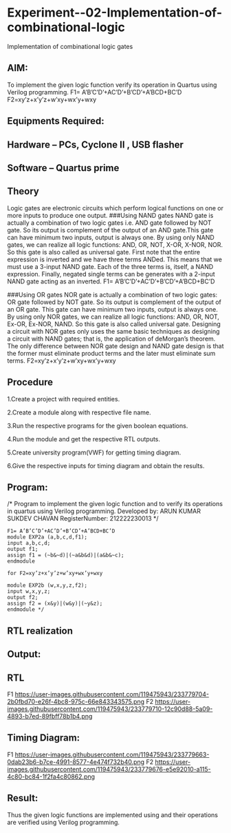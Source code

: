 # Experiment--02-Implementation-of-combinational-logic
Implementation of combinational logic gates
 
## AIM:
To implement the given logic function verify its operation in Quartus using Verilog programming.
 F1= A’B’C’D’+AC’D’+B’CD’+A’BCD+BC’D
F2=xy’z+x’y’z+w’xy+wx’y+wxy
 
 
 
## Equipments Required:
## Hardware – PCs, Cyclone II , USB flasher
## Software – Quartus prime


## Theory
 Logic gates are electronic circuits which perform logical functions on one or more inputs to produce one output. ###Using NAND gates NAND gate is actually a combination of two logic gates i.e. AND gate followed by NOT gate. So its output is complement of the output of an AND gate.This gate can have minimum two inputs, output is always one. By using only NAND gates, we can realize all logic functions: AND, OR, NOT, X-OR, X-NOR, NOR. So this gate is also called as universal gate. First note that the entire expression is inverted and we have three terms ANDed. This means that we must use a 3-input NAND gate. Each of the three terms is, itself, a NAND expression. Finally, negated single terms can be generates with a 2-input NAND gate acting as an inverted. F1= A’B’C’D’+AC’D’+B’CD’+A’BCD+BC’D

###Using OR gates NOR gate is actually a combination of two logic gates: OR gate followed by NOT gate. So its output is complement of the output of an OR gate. This gate can have minimum two inputs, output is always one. By using only NOR gates, we can realize all logic functions: AND, OR, NOT, Ex-OR, Ex-NOR, NAND. So this gate is also called universal gate. Designing a circuit with NOR gates only uses the same basic techniques as designing a circuit with NAND gates; that is, the application of deMorgan’s theorem. The only difference between NOR gate design and NAND gate design is that the former must eliminate product terms and the later must eliminate sum terms. F2=xy’z+x’y’z+w’xy+wx’y+wxy


## Procedure
1.Create a project with required entities.

2.Create a module along with respective file name.

3.Run the respective programs for the given boolean equations.

4.Run the module and get the respective RTL outputs.

5.Create university program(VWF) for getting timing diagram.

6.Give the respective inputs for timing diagram and obtain the results.
## Program:
/*
Program to implement the given logic function and to verify its operations in quartus using Verilog programming.
Developed by: ARUN KUMAR SUKDEV CHAVAN
RegisterNumber: 212222230013 
*/
```
F1= A’B’C’D’+AC’D’+B’CD’+A’BCD+BC’D
module EXP2a (a,b,c,d,f1);
input a,b,c,d;
output f1;
assign f1 = (~b&~d)|(~a&b&d)|(a&b&~c); 
endmodule

for F2=xy’z+x’y’z+w’xy+wx’y+wxy

module EXP2b (w,x,y,z,f2); 
input w,x,y,z; 
output f2;
assign f2 = (x&y)|(w&y)|(~y&z);
endmodule */
```
## RTL realization

## Output:
## RTL
F1
https://user-images.githubusercontent.com/119475943/233779704-2b0fbd70-e26f-4bc8-975c-66e843343575.png
F2
https://user-images.githubusercontent.com/119475943/233779710-12c90d88-5a09-4893-b7ed-89fbff78b1b4.png
## Timing Diagram:
F1
https://user-images.githubusercontent.com/119475943/233779663-0dab23b6-b7ce-4991-8577-4e474f732b40.png
F2
https://user-images.githubusercontent.com/119475943/233779676-e5e92010-a115-4c80-bc84-1f2fa4c80862.png
## Result:
Thus the given logic functions are implemented using  and their operations are verified using Verilog programming.
